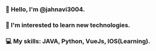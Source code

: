 ### 👋 Hello, I'm @jahnavi3004.
### 👀 I'm interested to learn new technologies.
### 💻 My skills: JAVA, Python, VueJs, IOS(Learning).
